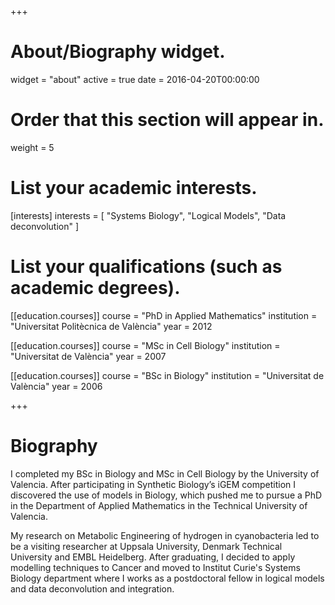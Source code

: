 +++
# About/Biography widget.
widget = "about"
active = true
date = 2016-04-20T00:00:00

# Order that this section will appear in.
weight = 5

# List your academic interests.
[interests]
  interests = [
    "Systems Biology",
    "Logical Models",
    "Data deconvolution"
  ]

# List your qualifications (such as academic degrees).
[[education.courses]]
  course = "PhD in Applied Mathematics"
  institution = "Universitat Politècnica de València"
  year = 2012

[[education.courses]]
  course = "MSc in Cell Biology"
  institution = "Universitat de València"
  year = 2007

[[education.courses]]
  course = "BSc in Biology"
  institution = "Universitat de València"
  year = 2006
 
+++

# Biography

I completed my BSc in Biology and MSc in Cell Biology by the University of Valencia. After participating in Synthetic Biology’s iGEM competition I discovered the use of models in Biology, which pushed me to pursue a PhD in the Department of Applied Mathematics in the Technical University of Valencia. 

My research on Metabolic Engineering of hydrogen in cyanobacteria led to be a visiting researcher at Uppsala University, Denmark Technical University and EMBL Heidelberg. After graduating, I decided to apply modelling techniques to Cancer and moved to Institut Curie's Systems Biology department where I works as a postdoctoral fellow in logical models and data deconvolution and integration.
